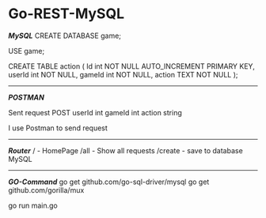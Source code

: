 # Go-REST-MySQL

**_MySQL_**
CREATE DATABASE game;

USE game;

CREATE TABLE action (
Id int NOT NULL AUTO_INCREMENT PRIMARY KEY,
userId int NOT NULL,
gameId int NOT NULL,
action TEXT NOT NULL
);

---

**_POSTMAN_**

Sent request POST
userId int
gameId int
action string

I use Postman to send request

---

**_Router_**
/ - HomePage
/all - Show all requests
/create - save to database MySQL

---

**_GO-Command_**
go get github.com/go-sql-driver/mysql
go get github.com/gorilla/mux

go run main.go
